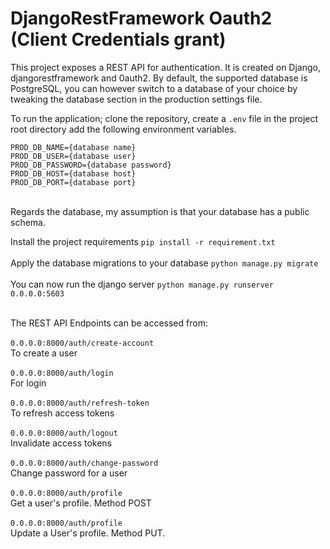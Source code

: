 # DjangoRestFramework Oauth2 (Client Credentials grant)
This project exposes a REST API for authentication. It is created on Django, djangorestframework and 0auth2. By default,
the supported database is PostgreSQL, you can however switch to a database of your choice by tweaking the database
section in the production settings file.

To run the application; clone the repository, create a <code>.env</code> file in the project root directory add the
following environment variables.
<br>

`PROD_DB_NAME={database name}` <br>
`PROD_DB_USER={database user}` <br>
`PROD_DB_PASSWORD={database password}` <br>
`PROD_DB_HOST={database host}` <br>
`PROD_DB_PORT={database port}`

<br>
Regards the database, my assumption is that your database has a public schema.

Install the project requirements `pip install -r requirement.txt`
<br><br>
Apply the database migrations to your database `python manage.py migrate`
<br><br>
You can now run the django server `python manage.py runserver 0.0.0.0:5603`
<br><br>

The REST API Endpoints can be accessed from:
<br><br>
`0.0.0.0:8000/auth/create-account`<br>
To create a user
<br><br>
`0.0.0.0:8000/auth/login`<br>
For login
<br><br>
`0.0.0.0:8000/auth/refresh-token`<br>
To refresh access tokens
<br><br>
`0.0.0.0:8000/auth/logout`<br>
Invalidate access tokens
<br><br>
`0.0.0.0:8000/auth/change-password`<br>
Change password for a user
<br><br>
`0.0.0.0:8000/auth/profile`<br>
Get a user's profile. Method POST
<br><br>
`0.0.0.0:8000/auth/profile`<br>
Update a User's profile. Method PUT.
